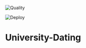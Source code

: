 ![Quality](https://github.com/SQR-Project/University-Dating/actions/workflows/quality.yaml/badge.svg)

![Deploy](https://github.com/SQR-Project/University-Dating/actions/workflows/deploy.yaml/badge.svg)

# University-Dating